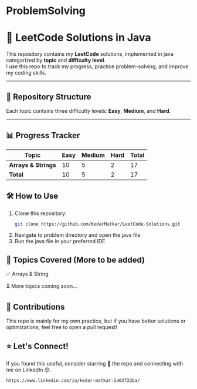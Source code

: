 # ProblemSolving

# 🚀 LeetCode Solutions in Java

This repository contains my **LeetCode** solutions, implemented in java categorized by **topic** and **difficulty level**.  
I use this repo to track my progress, practice problem-solving, and improve my coding skills.  

---

## 📂 Repository Structure

Each topic contains three difficulty levels: **Easy**, **Medium**, and **Hard**.

---

## 📊 Progress Tracker

| Topic           | Easy | Medium | Hard | Total |
|----------------|------|--------|------|-------|
| **Arrays & Strings** | 10 | 5 | 2 | 17 |
| **Total**      | 10 | 5 | 2 | 17 |


## 🛠️ How to Use
1. Clone this repository:  
   ```sh
   git clone https://github.com/KedarMatkar/LeetCode-Solutions.git
2. Navigate to problem directory and open the java file
3. Run the java file in your preferred IDE


## 📌 Topics Covered (More to be added)
✅ Arrays & String

⏳ More topics coming soon...

## 🤝 Contributions
This repo is mainly for my own practice, but if you have better solutions or optimizations, feel free to open a pull request!

## ⭐ Let's Connect!
If you found this useful, consider starring 🌟 the repo and connecting with me on LinkedIn 😊.
```sh
https://www.linkedin.com/in/kedar-matkar-2a02722ba/
